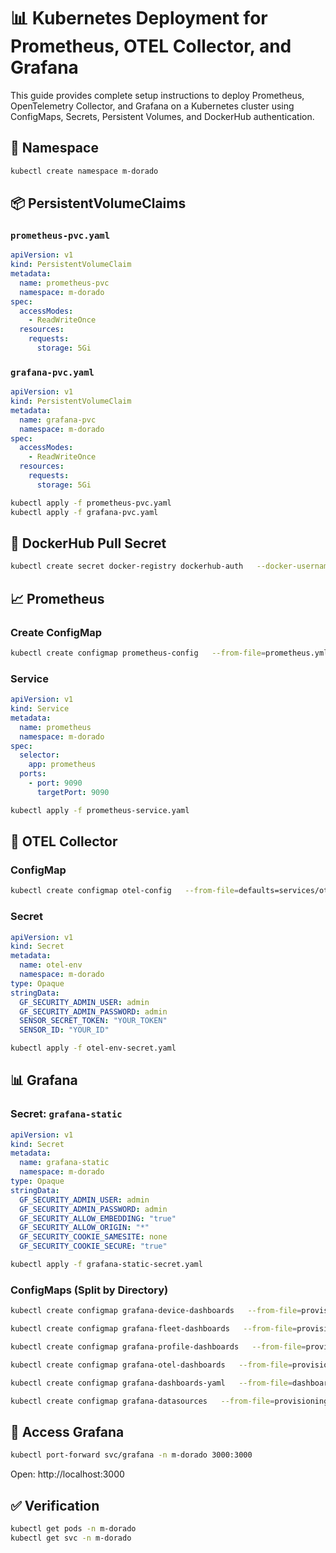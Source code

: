 
# 📊 Kubernetes Deployment for Prometheus, OTEL Collector, and Grafana

This guide provides complete setup instructions to deploy Prometheus, OpenTelemetry Collector, and Grafana on a Kubernetes cluster using ConfigMaps, Secrets, Persistent Volumes, and DockerHub authentication.

## 📁 Namespace

```bash
kubectl create namespace m-dorado
```

## 📦 PersistentVolumeClaims

### `prometheus-pvc.yaml`
```yaml
apiVersion: v1
kind: PersistentVolumeClaim
metadata:
  name: prometheus-pvc
  namespace: m-dorado
spec:
  accessModes:
    - ReadWriteOnce
  resources:
    requests:
      storage: 5Gi
```

### `grafana-pvc.yaml`
```yaml
apiVersion: v1
kind: PersistentVolumeClaim
metadata:
  name: grafana-pvc
  namespace: m-dorado
spec:
  accessModes:
    - ReadWriteOnce
  resources:
    requests:
      storage: 5Gi
```

```bash
kubectl apply -f prometheus-pvc.yaml
kubectl apply -f grafana-pvc.yaml
```

## 🔐 DockerHub Pull Secret

```bash
kubectl create secret docker-registry dockerhub-auth   --docker-username=<your_username>   --docker-password=<your_password>   --docker-email=<your_email>   --namespace=m-dorado
```

## 📈 Prometheus

### Create ConfigMap

```bash
kubectl create configmap prometheus-config   --from-file=prometheus.yml=services/prometheus/prometheus.yml   --namespace=m-dorado
```

### Service

```yaml
apiVersion: v1
kind: Service
metadata:
  name: prometheus
  namespace: m-dorado
spec:
  selector:
    app: prometheus
  ports:
    - port: 9090
      targetPort: 9090
```

```bash
kubectl apply -f prometheus-service.yaml
```

## 📡 OTEL Collector

### ConfigMap

```bash
kubectl create configmap otel-config   --from-file=defaults=services/otel_collector/defaults   --namespace=m-dorado
```

### Secret

```yaml
apiVersion: v1
kind: Secret
metadata:
  name: otel-env
  namespace: m-dorado
type: Opaque
stringData:
  GF_SECURITY_ADMIN_USER: admin
  GF_SECURITY_ADMIN_PASSWORD: admin
  SENSOR_SECRET_TOKEN: "YOUR_TOKEN"
  SENSOR_ID: "YOUR_ID"
```

```bash
kubectl apply -f otel-env-secret.yaml
```

## 📊 Grafana

### Secret: `grafana-static`

```yaml
apiVersion: v1
kind: Secret
metadata:
  name: grafana-static
  namespace: m-dorado
type: Opaque
stringData:
  GF_SECURITY_ADMIN_USER: admin
  GF_SECURITY_ADMIN_PASSWORD: admin
  GF_SECURITY_ALLOW_EMBEDDING: "true"
  GF_SECURITY_ALLOW_ORIGIN: "*"
  GF_SECURITY_COOKIE_SAMESITE: none
  GF_SECURITY_COOKIE_SECURE: "true"
```

```bash
kubectl apply -f grafana-static-secret.yaml
```

### ConfigMaps (Split by Directory)

```bash
kubectl create configmap grafana-device-dashboards   --from-file=provisioning/dashboards/bigip/device   --namespace=m-dorado

kubectl create configmap grafana-fleet-dashboards   --from-file=provisioning/dashboards/bigip/fleet   --namespace=m-dorado

kubectl create configmap grafana-profile-dashboards   --from-file=provisioning/dashboards/bigip/profile   --namespace=m-dorado

kubectl create configmap grafana-otel-dashboards   --from-file=provisioning/dashboards/otel-collector   --namespace=m-dorado

kubectl create configmap grafana-dashboards-yaml   --from-file=dashboards.yaml=provisioning/dashboards/dashboards.yaml   --namespace=m-dorado

kubectl create configmap grafana-datasources   --from-file=provisioning/datasources   --namespace=m-dorado
```

## 🚀 Access Grafana

```bash
kubectl port-forward svc/grafana -n m-dorado 3000:3000
```

Open: http://localhost:3000

## ✅ Verification

```bash
kubectl get pods -n m-dorado
kubectl get svc -n m-dorado
```
